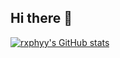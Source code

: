 ## Hi there 👋

<!--
**rxphyy/rxphyy** is a ✨ _special_ ✨ repository because its `README.md` (this file) appears on your GitHub profile.

Here are some ideas to get you started:

- 🔭 I’m currently working on ...
- 🌱 I’m currently learning ...
- 👯 I’m looking to collaborate on ...
- 🤔 I’m looking for help with ...
- 💬 Ask me about ...
- 📫 How to reach me: ...
- 😄 Pronouns: ...
- ⚡ Fun fact: ...
-->

[![rxphyy's GitHub stats](https://raphyygithubreadmestats-rxphyys-projects.vercel.app/api?username=rxphyy&show_icons=true&theme=transparent)](https://github.com/anuraghazra/github-readme-stats)
